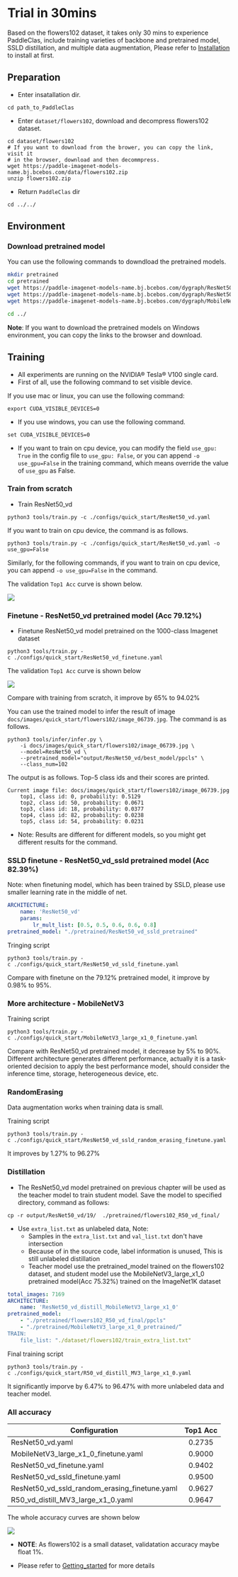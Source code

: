 # Trial in 30mins

Based on the flowers102 dataset, it takes only 30 mins to experience PaddleClas, include training varieties of backbone and pretrained model, SSLD distillation, and multiple data augmentation, Please refer to [Installation](install_en.md) to install at first.


## Preparation

* Enter insatallation dir.

```
cd path_to_PaddleClas
```

* Enter `dataset/flowers102`, download and decompress flowers102 dataset.

```shell
cd dataset/flowers102
# If you want to download from the brower, you can copy the link, visit it
# in the browser, download and then decommpress.
wget https://paddle-imagenet-models-name.bj.bcebos.com/data/flowers102.zip
unzip flowers102.zip
```

* Return `PaddleClas` dir

```
cd ../../
```

## Environment

### Download pretrained model

You can use the following commands to downdload the pretrained models.

```bash
mkdir pretrained
cd pretrained
wget https://paddle-imagenet-models-name.bj.bcebos.com/dygraph/ResNet50_vd_pretrained.pdparams
wget https://paddle-imagenet-models-name.bj.bcebos.com/dygraph/ResNet50_vd_ssld_pretrained.pdparams
wget https://paddle-imagenet-models-name.bj.bcebos.com/dygraph/MobileNetV3_large_x1_0_pretrained.pdparams

cd ../
```

**Note**: If you want to download the pretrained models on Windows environment, you can copy the links to the browser and download.


## Training

* All experiments are running on the NVIDIA® Tesla® V100 single card.
* First of all, use the following command to set visible device.

If you use mac or linux, you can use the following command:

```shell
export CUDA_VISIBLE_DEVICES=0
```

* If you use windows, you can use the following command.

```shell
set CUDA_VISIBLE_DEVICES=0
```

* If you want to train on cpu device, you can modify the field `use_gpu: True` in the config file to `use_gpu: False`, or you can append `-o use_gpu=False` in the training command, which means override the value of `use_gpu` as False.


### Train from scratch

* Train ResNet50_vd

```shell
python3 tools/train.py -c ./configs/quick_start/ResNet50_vd.yaml
```

If you want to train on cpu device, the command is as follows.

```shell
python3 tools/train.py -c ./configs/quick_start/ResNet50_vd.yaml -o use_gpu=False
```

Similarly, for the following commands, if you want to train on cpu device, you can append `-o use_gpu=False` in the command.

The validation `Top1 Acc` curve is shown below.

![](../../images/quick_start/r50_vd_acc.png)


### Finetune - ResNet50_vd pretrained model (Acc 79.12\%)

* Finetune ResNet50_vd model pretrained on the 1000-class Imagenet dataset

```shell
python3 tools/train.py -c ./configs/quick_start/ResNet50_vd_finetune.yaml
```

The validation `Top1 Acc` curve is shown below

![](../../images/quick_start/r50_vd_pretrained_acc.png)

Compare with training from scratch, it improve by 65\% to 94.02\%


You can use the trained model to infer the result of image `docs/images/quick_start/flowers102/image_06739.jpg`. The command is as follows.


```shell
python3 tools/infer/infer.py \
    -i docs/images/quick_start/flowers102/image_06739.jpg \
    --model=ResNet50_vd \
    --pretrained_model="output/ResNet50_vd/best_model/ppcls" \
    --class_num=102
```

The output is as follows. Top-5 class ids and their scores are printed.

```
Current image file: docs/images/quick_start/flowers102/image_06739.jpg
    top1, class id: 0, probability: 0.5129
    top2, class id: 50, probability: 0.0671
    top3, class id: 18, probability: 0.0377
    top4, class id: 82, probability: 0.0238
    top5, class id: 54, probability: 0.0231
```

* Note: Results are different for different models, so you might get different results for the command.


### SSLD finetune - ResNet50_vd_ssld pretrained model (Acc 82.39\%)

Note: when finetuning model, which has been trained by SSLD, please use smaller learning rate in the middle of net.

```yaml
ARCHITECTURE:
    name: 'ResNet50_vd'
    params:
        lr_mult_list: [0.5, 0.5, 0.6, 0.6, 0.8]
pretrained_model: "./pretrained/ResNet50_vd_ssld_pretrained"
```

Tringing script

```shell
python3 tools/train.py -c ./configs/quick_start/ResNet50_vd_ssld_finetune.yaml
```

Compare with finetune on the 79.12% pretrained model, it improve by 0.98\% to 95\%.


### More architecture - MobileNetV3

Training script

```shell
python3 tools/train.py -c ./configs/quick_start/MobileNetV3_large_x1_0_finetune.yaml
```

Compare with ResNet50_vd pretrained model, it decrease by 5% to 90%. Different architecture generates different performance, actually it is a task-oriented decision to apply the best performance model, should consider the inference time, storage, heterogeneous device, etc.


### RandomErasing

Data augmentation works when training data is small.

Training script

```shell
python3 tools/train.py -c ./configs/quick_start/ResNet50_vd_ssld_random_erasing_finetune.yaml
```

It improves by 1.27\% to 96.27\%


### Distillation

* The ResNet50_vd model pretrained on previous chapter will be used as the teacher model to train student model. Save the model to specified directory, command as follows:

```shell
cp -r output/ResNet50_vd/19/  ./pretrained/flowers102_R50_vd_final/
```

* Use `extra_list.txt` as unlabeled data, Note:
    * Samples in the `extra_list.txt` and `val_list.txt` don't have intersection
    * Because of in the source code, label information is unused, This is still unlabeled distillation
    * Teacher model use the pretrained_model trained on the flowers102 dataset, and student model use the MobileNetV3_large_x1_0 pretrained model(Acc 75.32\%) trained on the ImageNet1K dataset


```yaml
total_images: 7169
ARCHITECTURE:
    name: 'ResNet50_vd_distill_MobileNetV3_large_x1_0'
pretrained_model:
    - "./pretrained/flowers102_R50_vd_final/ppcls"
    - "./pretrained/MobileNetV3_large_x1_0_pretrained/”
TRAIN:
    file_list: "./dataset/flowers102/train_extra_list.txt"
```

Final training script

```shell
python3 tools/train.py -c ./configs/quick_start/R50_vd_distill_MV3_large_x1_0.yaml
```

It significantly imporve by 6.47% to 96.47% with more unlabeled data and teacher model.

### All accuracy


|Configuration | Top1 Acc |
|- |:-: |
| ResNet50_vd.yaml | 0.2735 |
| MobileNetV3_large_x1_0_finetune.yaml | 0.9000 |
| ResNet50_vd_finetune.yaml | 0.9402 |
| ResNet50_vd_ssld_finetune.yaml | 0.9500 |
| ResNet50_vd_ssld_random_erasing_finetune.yaml | 0.9627 |
| R50_vd_distill_MV3_large_x1_0.yaml | 0.9647 |


The whole accuracy curves are shown below


![](../../images/quick_start/all_acc.png)



* **NOTE**: As flowers102 is a small dataset, validatation accuracy maybe float 1%.

* Please refer to [Getting_started](./getting_started_en.md) for more details
